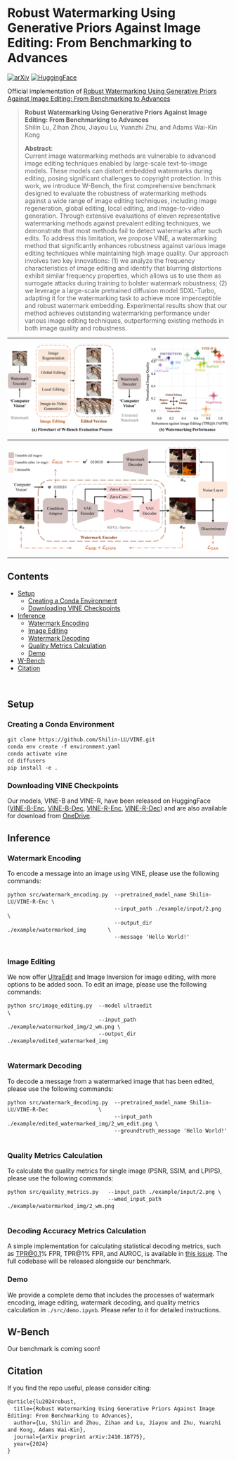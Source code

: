 # Robust Watermarking Using Generative Priors Against Image Editing: From Benchmarking to Advances

<!-- [![arXiv](https://img.shields.io/badge/arXiv-TF--ICON-green.svg?style=plastic)](https://arxiv.org/abs/2307.12493) -->

[![arXiv](https://img.shields.io/badge/arXiv-VINE-green.svg?style=plastic)](https://arxiv.org/abs/2410.18775) [![HuggingFace](https://img.shields.io/badge/HuggingFace-Model-blue.svg?style=plastic)](https://huggingface.co/Shilin-LU)

Official implementation of [Robust Watermarking Using Generative Priors Against Image Editing: From Benchmarking to Advances](https://arxiv.org/abs/2410.18775)

> **Robust Watermarking Using Generative Priors Against Image Editing: From Benchmarking to Advances**<br>
> Shilin Lu, Zihan Zhou, Jiayou Lu, Yuanzhi Zhu, and Adams Wai-Kin Kong <br>
> 
>**Abstract**: <br>
Current image watermarking methods are vulnerable to advanced image editing techniques enabled by large-scale text-to-image models. These models can distort embedded watermarks during editing, posing significant challenges to copyright protection. In this work, we introduce W-Bench, the first comprehensive benchmark designed to evaluate the robustness of watermarking methods against a wide range of image editing techniques, including image regeneration, global editing, local editing, and image-to-video generation. Through extensive evaluations of eleven representative watermarking methods against prevalent editing techniques, we demonstrate that most methods fail to detect watermarks after such edits. To address this limitation, we propose VINE, a watermarking method that significantly enhances robustness against various image editing techniques while maintaining high image quality. Our approach involves two key innovations: (1) we analyze the frequency characteristics of image editing and identify that blurring distortions exhibit similar frequency properties, which allows us to use them as surrogate attacks during training to bolster watermark robustness; (2) we leverage a large-scale pretrained diffusion model SDXL-Turbo, adapting it for the watermarking task to achieve more imperceptible and robust watermark embedding. Experimental results show that our method achieves outstanding watermarking performance under various image editing techniques, outperforming existing methods in both image quality and robustness.

---

</div>

![teaser](assets/teaser.png)

---

</div>

![framework](assets/sdxl_encoder.png)

---

</div>

## Contents
  - [Setup](#setup)
    - [Creating a Conda Environment](#creating-a-conda-environment)
    - [Downloading VINE Checkpoints](#downloading-vine-checkpoints)
  - [Inference](#inference)
    - [Watermark Encoding](#watermark-encoding)
    - [Image Editing](#image-editing)
    - [Watermark Decoding](#watermark-decoding)
    - [Quality Metrics Calculation](#quality-metrics-calculation)
    - [Demo](#demo)
  - [W-Bench](#w\-bench)
  - [Citation](#citation)


<br>

## Setup

### Creating a Conda Environment

```
git clone https://github.com/Shilin-LU/VINE.git
conda env create -f environment.yaml
conda activate vine
cd diffusers
pip install -e .
```

### Downloading VINE Checkpoints

Our models, VINE-B and VINE-R, have been released on HuggingFace ([VINE-B-Enc](https://huggingface.co/Shilin-LU/VINE-B-Enc), [VINE-B-Dec](https://huggingface.co/Shilin-LU/VINE-B-Enc), [VINE-R-Enc](https://huggingface.co/Shilin-LU/VINE-R-Enc), [VINE-R-Dec](https://huggingface.co/Shilin-LU/VINE-R-Dec)) and are also available for download from [OneDrive](https://entuedu-my.sharepoint.com/:f:/g/personal/shilin002_e_ntu_edu_sg/Eow35WqqamtKojEB2oX1CiUB1URh40K1xaFp-NsGPa2VBw?e=YCrnJo). 

## Inference

### Watermark Encoding
To encode a message into an image using VINE, please use the following commands:
```
python src/watermark_encoding.py  --pretrained_model_name Shilin-LU/VINE-R-Enc \
                                  --input_path ./example/input/2.png           \
                                  --output_dir ./example/watermarked_img       \
                                  --message 'Hello World!'
                                
```
### Image Editing
We now offer [UltraEdit](https://github.com/HaozheZhao/UltraEdit) and Image Inversion for image editing, with more options to be added soon. To edit an image, please use the following commands:
```
python src/image_editing.py  --model ultraedit                               \
                             --input_path ./example/watermarked_img/2_wm.png \
                             --output_dir ./example/edited_watermarked_img
                                
```
### Watermark Decoding
To decode a message from a watermarked image that has been edited, please use the following commands:
```
python src/watermark_decoding.py  --pretrained_model_name Shilin-LU/VINE-R-Dec                \
                                  --input_path ./example/edited_watermarked_img/2_wm_edit.png \
                                  --groundtruth_message 'Hello World!'
                                
```
### Quality Metrics Calculation
To calculate the quality metrics for single image (PSNR, SSIM, and LPIPS), please use the following commands:
```
python src/quality_metrics.py   --input_path ./example/input/2.png \
                                --wmed_input_path ./example/watermarked_img/2_wm.png
                                
```

### Decoding Accuracy Metrics Calculation
A simple implementation for calculating statistical decoding metrics, such as TPR@0.1% FPR, TPR@1% FPR, and AUROC, is available in [this issue](https://github.com/Shilin-LU/VINE/issues/4). The full codebase will be released alongside our benchmark.

### Demo
We provide a complete demo that includes the processes of watermark encoding, image editing, watermark decoding, and quality metrics calculation in `./src/demo.ipynb`. Please refer to it for detailed instructions.

## W-Bench
Our benchmark is coming soon!

## Citation
If you find the repo useful, please consider citing:
```
@article{lu2024robust,
  title={Robust Watermarking Using Generative Priors Against Image Editing: From Benchmarking to Advances},
  author={Lu, Shilin and Zhou, Zihan and Lu, Jiayou and Zhu, Yuanzhi and Kong, Adams Wai-Kin},
  journal={arXiv preprint arXiv:2410.18775},
  year={2024}
}
```
